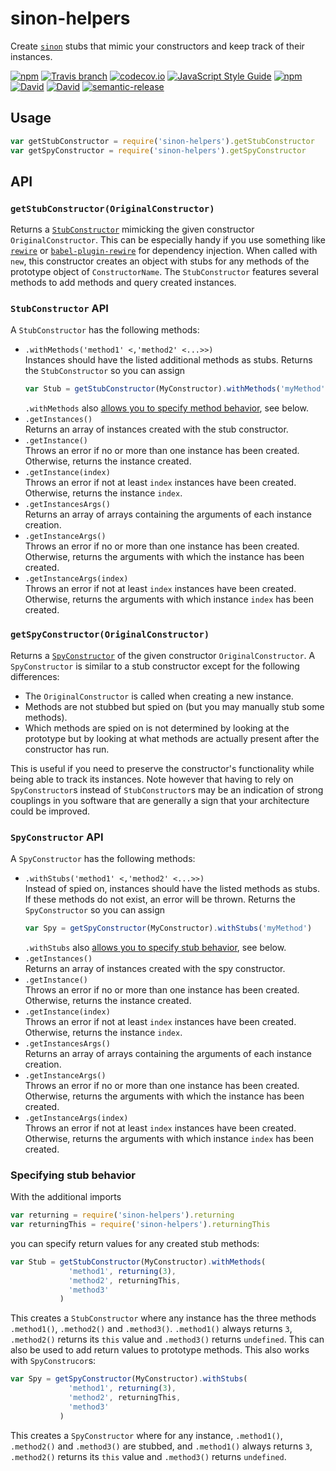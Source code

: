 # sinon-helpers
Create [`sinon`](https://github.com/sinonjs/sinon) stubs that mimic your constructors and keep track of their instances.

[![npm](https://img.shields.io/npm/v/sinon-helpers.svg?maxAge=3600)](https://www.npmjs.com/package/sinon-helpers)
[![Travis branch](https://img.shields.io/travis/lukastaegert/sinon-helpers/master.svg?maxAge=3600)](https://travis-ci.org/lukastaegert/sinon-helpers)
[![codecov.io](https://img.shields.io/codecov/c/github/lukastaegert/sinon-helpers.svg?maxAge=3600)](http://codecov.io/github/lukastaegert/sinon-helpers)
[![JavaScript Style Guide](https://img.shields.io/badge/code%20style-standard-brightgreen.svg?maxAge=3600)](http://standardjs.com/)
[![npm](https://img.shields.io/npm/dm/sinon-helpers.svg?maxAge=3600)](https://www.npmjs.com/package/sinon-helpers)
[![David](https://img.shields.io/david/lukastaegert/sinon-helpers.svg?maxAge=3600)](https://david-dm.org/lukastaegert/sinon-helpers)
[![David](https://img.shields.io/david/dev/lukastaegert/sinon-helpers.svg?maxAge=3600)](https://david-dm.org/lukastaegert/sinon-helpers?type=dev)
[![semantic-release](https://img.shields.io/badge/%20%20%F0%9F%93%A6%F0%9F%9A%80-semantic--release-e10079.svg?maxAge=3600)](https://github.com/semantic-release/semantic-release)

## Usage
```javascript
var getStubConstructor = require('sinon-helpers').getStubConstructor
var getSpyConstructor = require('sinon-helpers').getSpyConstructor
```

## API
### `getStubConstructor(OriginalConstructor)`
Returns a [`StubConstructor`](#stubconstructor-api) mimicking the given constructor `OriginalConstructor`. This can be
especially handy if you use something like [`rewire`](https://github.com/jhnns/rewire) or
[`babel-plugin-rewire`](https://github.com/speedskater/babel-plugin-rewire) for dependency injection. When called
with `new`, this constructor creates an object with stubs for any methods of the prototype object of `ConstructorName`.
The `StubConstructor` features several methods to add methods and query created instances.

### `StubConstructor` API
A `StubConstructor` has the following methods:
* `.withMethods('method1' <,'method2' <...>>)`  
    Instances should have the listed additional methods as stubs. Returns the `StubConstructor` so you can assign
    ```javascript
    var Stub = getStubConstructor(MyConstructor).withMethods('myMethod')
    ```
    `.withMethods` also [allows you to specify method behavior](#specifying-stub-behavior), see below.
* `.getInstances()`   
    Returns an array of instances created with the stub constructor.
* `.getInstance()`  
    Throws an error if no or more than one instance has been created. Otherwise, returns the instance created.
* `.getInstance(index)`  
    Throws an error if not at least `index` instances have been created. Otherwise, returns the instance `index`.
* `.getInstancesArgs()`  
    Returns an array of arrays containing the arguments of each instance creation.
* `.getInstanceArgs()`  
    Throws an error if no or more than one instance has been created. Otherwise, returns the arguments with which the
    instance has been created.
* `.getInstanceArgs(index)`  
    Throws an error if not at least `index` instances have been created. Otherwise, returns the arguments with which
    instance `index` has been created.

### `getSpyConstructor(OriginalConstructor)`
Returns a [`SpyConstructor`](#spyconstructor-api) of the given constructor `OriginalConstructor`. A `SpyConstructor` is
similar to a stub constructor except for the following differences:
* The `OriginalConstructor` is called when creating a new instance.
* Methods are not stubbed but spied on (but you may manually stub some methods).
* Which methods are spied on is not determined by looking at the prototype but by looking at what methods are actually
present after the constructor has run.

This is useful if you need to preserve the constructor's functionality while being able to track its instances. Note
however that having to rely on `SpyConstructor`s instead of `StubConstructor`s may be an indication of strong couplings
in you software that are generally a sign that your architecture could be improved.

### `SpyConstructor` API
A `SpyConstructor` has the following methods:
* `.withStubs('method1' <,'method2' <...>>)`  
    Instead of spied on, instances should have the listed methods as stubs. If these methods do not exist, an error will
    be thrown. Returns the `SpyConstructor` so you can assign
    ```javascript
    var Spy = getSpyConstructor(MyConstructor).withStubs('myMethod')
    ```
    `.withStubs` also [allows you to specify stub behavior](#specifying-stub-behavior), see below.
* `.getInstances()`   
    Returns an array of instances created with the spy constructor.
* `.getInstance()`  
    Throws an error if no or more than one instance has been created. Otherwise, returns the instance created.
* `.getInstance(index)`  
    Throws an error if not at least `index` instances have been created. Otherwise, returns the instance `index`.
* `.getInstancesArgs()`  
    Returns an array of arrays containing the arguments of each instance creation.
* `.getInstanceArgs()`  
    Throws an error if no or more than one instance has been created. Otherwise, returns the arguments with which the
    instance has been created.
* `.getInstanceArgs(index)`  
    Throws an error if not at least `index` instances have been created. Otherwise, returns the arguments with which
    instance `index` has been created.

### Specifying stub behavior
With the additional imports
```javascript
var returning = require('sinon-helpers').returning
var returningThis = require('sinon-helpers').returningThis
```
you can specify return values for any created stub methods:
```javascript
var Stub = getStubConstructor(MyConstructor).withMethods(
             'method1', returning(3),
             'method2', returningThis,
             'method3'
           )
```
This creates a `StubConstructor` where any instance has the three methods `.method1()`, `.method2()` and `.method3()`.
`.method1()` always returns `3`, `.method2()` returns its `this` value and `.method3()` returns `undefined`. This
can also be used to add return values to prototype methods. This also works with `SpyConstrucor`s:
```javascript
var Spy = getSpyConstructor(MyConstructor).withStubs(
             'method1', returning(3),
             'method2', returningThis,
             'method3'
           )
```
This creates a `SpyConstructor` where for any instance, `.method1()`, `.method2()` and `.method3()` are stubbed, and
`.method1()` always returns `3`, `.method2()` returns its `this` value and `.method3()` returns `undefined`.
